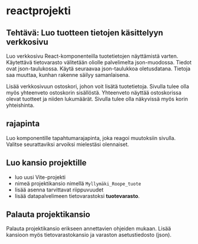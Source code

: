 # reactprojekti

## Tehtävä: Luo tuotteen tietojen käsittelyyn verkkosivu
Luo verkkosivu React-komponenteilla tuotetietojen näyttämistä varten. Käytettävä tietovarasto välitetään oliolle palvelimelta json-muodossa. Tiedot ovat json-taulukossa. Käytä seuraavaa json-taulukkoa oletusdatana. Tietoja saa muuttaa, kunhan rakenne säilyy samanlaisena.

Lisää verkkosivuun ostoskori, johon voit lisätä tuotetietoja. Sivulla tulee olla myös yhteenveto ostoskorin sisällöstä. Yhteenveto näyttää ostoskorissa olevat tuotteet ja niiden lukumäärät. Sivulla tulee olla näkyvissä myös korin yhteishinta.

## rajapinta
Luo komponentille tapahtumarajapinta, joka reagoi muutoksiin sivulla. Valitse seurattaviksi arvoiksi mielestäsi olennaiset.


## Luo kansio projektille
- luo uusi Vite-projekti
- nimeä projektikansio nimellä `Myllymäki_Roope_tuote`
- lisää asenna tarvittavat riippuvuudet
- lisää datapalvelimeen tietovarastoksi **tuotevarasto**. 


## Palauta projektikansio
Palauta projektikansio erikseen annettavien ohjeiden mukaan. 
Lisää kansioon myös tietovarastokansio ja varaston asetustiedosto (json).
